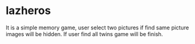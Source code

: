 # lazheros
It is a simple memory game, user select two pictures if find same picture images will be hidden.
If user find all twins game will be finish.
